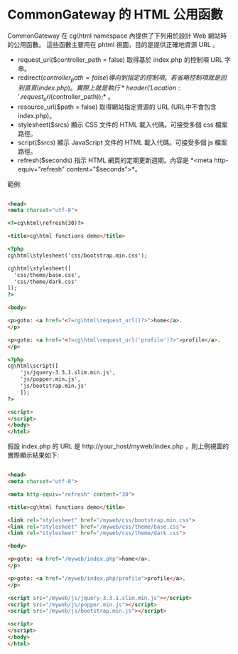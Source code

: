 CommonGateway 的 HTML 公用函數
=============================

CommonGateway 在 cg\html namespace 內提供了下列用於設計 Web 網站時的公用函數。
這些函數主要用在 phtml 視圖，目的是提供正確地資源 URL 。

* request_url($controller_path = false)
  取得基於 index.php 的控制項 URL 字串。
* redirect($controller_path = false)
  導向到指定的控制項。若省略控制項就是回到首頁(index.php)。
  實際上就是執行 *header('Location: ' . request_url($controller_path));* 。
* resource_url($path = false)
  取得網站指定資源的 URL (URL中不會包含 index.php)。
* stylesheet($srcs)
  顯示 CSS 文件的 HTML 載入代碼。可接受多個 css 檔案路徑。
* script($srcs)
  顯示 JavaScript 文件的 HTML 載入代碼。可接受多個 js 檔案路徑。
* refresh($seconds)
  指示 HTML 網頁的定期更新週期。內容是 *<meta http-equiv="refresh" content="$seconds">*。

範例:

~~~html

<head>
<meta charset="utf-8">

<?=cg\html\refresh(30)?>

<title>cg\html functions demo</title>

<?php
cg\html\stylesheet('css/bootstrap.min.css');

cg\html\stylesheet([
  'css/theme/base.css',
  'css/theme/dark.css'
]);
?>

<body>

<p>goto: <a href="<?=cg\html\request_url()?>">home</a>.
</p>

<p>goto: <a href="<?=cg\html\request_url('profile')?>">profile</a>.
</p>

<?php
cg\html\script([
    'js/jquery-3.3.1.slim.min.js',
    'js/popper.min.js',
    'js/bootstrap.min.js'
    ]);
?>

<script>
</script>
</body>
</html>

~~~

假設 index.php 的 URL 是 http://your_host/myweb/index.php ，則上例視圖的實際顯示結果如下:

~~~html

<head>
<meta charset="utf-8">

<meta http-equiv="refresh" content="30">

<title>cg\html functions demo</title>

<link rel="stylesheet" href="/myweb/css/bootstrap.min.css">
<link rel="stylesheet" href="/myweb/css/theme/base.css">
<link rel="stylesheet" href="/myweb/css/theme/dark.css">

<body>

<p>goto: <a href="/myweb/index.php">home</a>.
</p>

<p>goto: <a href="/myweb/index.php/profile">profile</a>.
</p>

<script src="/myweb/js/jquery-3.3.1.slim.min.js"></script>
<script src="/myweb/js/popper.min.js"></script>
<script src="/myweb/js/bootstrap.min.js"></script>

<script>
</script>
</body>
</html>

~~~
